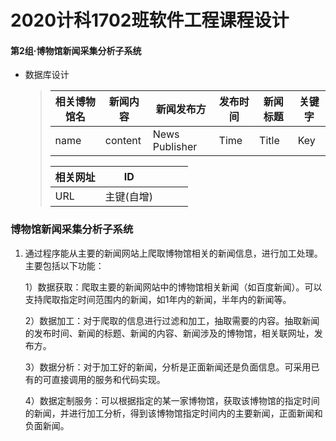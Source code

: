 # 2020计科1702班软件工程课程设计

#### 第2组·博物馆新闻采集分析子系统

+ 数据库设计

  > | 相关博物馆名 | 新闻内容 | 新闻发布方     | 发布时间 | 新闻标题 | 关键字 |
  > | ------------ | -------- | -------------- | -------- | -------- | ------ |
  > | name         | content  | News Publisher | Time     | Title    | Key    |
  >
  > | 相关网址 | ID         |      |      |      |
  > | -------- | ---------- | ---- | ---- | ---- |
  > | URL      | 主键(自增) |      |      |      |

### 博物馆新闻采集分析子系统

1. 通过程序能从主要的新闻网站上爬取博物馆相关的新闻信息，进行加工处理。主要包括以下功能：

   1）数据获取：爬取主要的新闻网站中的博物馆相关新闻（如百度新闻）。可以支持爬取指定时间范围内的新闻，如1年内的新闻，半年内的新闻等。

   2）数据加工：对于爬取的信息进行过滤和加工，抽取需要的内容。抽取新闻的发布时间、新闻的标题、新闻的内容、新闻涉及的博物馆，相关联网址，发布方。

   3）数据分析：对于加工好的新闻，分析是正面新闻还是负面信息。可采用已有的可直接调用的服务和代码实现。

   4）数据定制服务：可以根据指定的某一家博物馆，获取该博物馆的指定时间的新闻，并进行加工分析，得到该博物馆指定时间内的主要新闻，正面新闻和负面新闻。